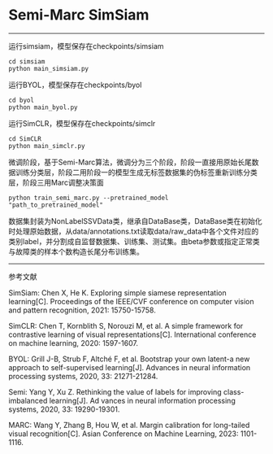 # Semi-Marc SimSiam
 
****
运行simsiam，模型保存在checkpoints/simsiam

````
cd simsiam
python main_simsiam.py
````
运行BYOL，模型保存在checkpoints/byol
````
cd byol
python main_byol.py
````
运行SimCLR，模型保存在checkpoints/simclr
````
cd SimCLR
python main_simclr.py
````
微调阶段，基于Semi-Marc算法，微调分为三个阶段，阶段一直接用原始长尾数据训练分类层，阶段二用阶段一的模型生成无标签数据集的伪标签重新训练分类层，阶段三用Marc调整决策面
````
python train_semi_marc.py --pretrained_model "path_to_pretrained_model"
````

数据集封装为NonLabelSSVData类，继承自DataBase类，DataBase类在初始化时处理原始数据，从data/annotations.txt读取data/raw_data中各个文件对应的类别label，并分割成自监督数据集、训练集、测试集。由beta参数或指定正常类与故障类的样本个数构造长尾分布训练集。
****
参考文献

SimSiam: Chen X, He K. Exploring simple siamese representation learning[C]. Proceedings of the
 IEEE/CVF conference on computer vision and pattern recognition, 2021: 15750-15758.

SimCLR: Chen T, Kornblith S, Norouzi M, et al. A simple framework for contrastive learning of visual
 representations[C]. International conference on machine learning, 2020: 1597-1607.
 
BYOL: Grill J-B, Strub F, Altché F, et al. Bootstrap your own latent-a new approach to self-supervised
 learning[J]. Advances in neural information processing systems, 2020, 33: 21271-21284.

Semi: Yang Y, Xu Z. Rethinking the value of labels for improving class-imbalanced learning[J]. Ad
vances in neural information processing systems, 2020, 33: 19290-19301.

MARC:  Wang Y, Zhang B, Hou W, et al. Margin calibration for long-tailed visual recognition[C]. Asian
 Conference on Machine Learning, 2023: 1101-1116.